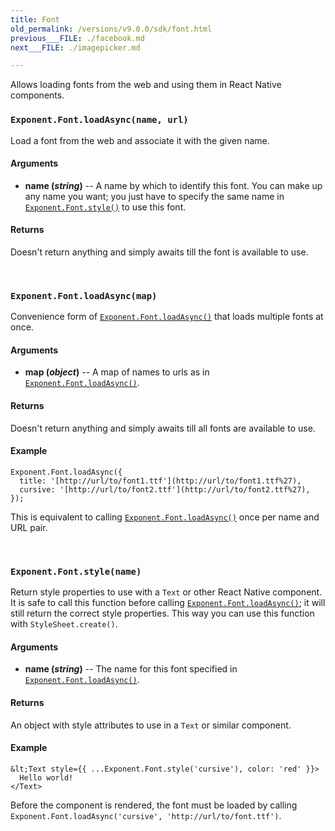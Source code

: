 ```yaml
---
title: Font
old_permalink: /versions/v9.0.0/sdk/font.html
previous___FILE: ./facebook.md
next___FILE: ./imagepicker.md

---
```


Allows loading fonts from the web and using them in React Native components.

### `Exponent.Font.loadAsync(name, url)`
Load a font from the web and associate it with the given name.

#### Arguments

* **name (_string_)** -- A name by which to identify this font. You can make up any name you want; you just have to specify the same name in [`Exponent.Font.style()`](https://docs.getexponent.com/versions/v9.0.0/guides#Exponent.Font.style "Exponent.Font.style") to use this font.

#### Returns
Doesn't return anything and simply awaits till the font is available to use.

 
### `Exponent.Font.loadAsync(map)`
Convenience form of [`Exponent.Font.loadAsync()`](https://docs.getexponent.com/versions/v9.0.0/guides#Exponent.Font.loadAsync "Exponent.Font.loadAsync") that loads multiple fonts at once.

#### Arguments

* **map (_object_)** -- A map of names to urls as in [`Exponent.Font.loadAsync()`](https://docs.getexponent.com/versions/v9.0.0/guides#Exponent.Font.loadAsync "Exponent.Font.loadAsync").

#### Returns
Doesn't return anything and simply awaits till all fonts are available to use.

#### Example
    Exponent.Font.loadAsync({
      title: '[http://url/to/font1.ttf'](http://url/to/font1.ttf%27),
      cursive: '[http://url/to/font2.ttf'](http://url/to/font2.ttf%27),
    });

This is equivalent to calling [`Exponent.Font.loadAsync()`](https://docs.getexponent.com/versions/v9.0.0/guides#Exponent.Font.loadAsync "Exponent.Font.loadAsync") once per name and URL pair.

 
### `Exponent.Font.style(name)`
Return style properties to use with a `Text` or other React Native component. It is safe to call this function before calling [`Exponent.Font.loadAsync()`](https://docs.getexponent.com/versions/v9.0.0/guides#Exponent.Font.loadAsync "Exponent.Font.loadAsync"); it will still return the correct style properties. This way you can use this function with `StyleSheet.create()`.

#### Arguments

* **name (_string_)** -- The name for this font specified in [`Exponent.Font.loadAsync()`](https://docs.getexponent.com/versions/v9.0.0/guides#Exponent.Font.loadAsync "Exponent.Font.loadAsync").

#### Returns
An object with style attributes to use in a `Text` or similar component.

#### Example
    &lt;Text style={{ ...Exponent.Font.style('cursive'), color: 'red' }}>
      Hello world!
    </Text>

Before the component is rendered, the font must be loaded by calling `Exponent.Font.loadAsync('cursive', 'http://url/to/font.ttf')`.
